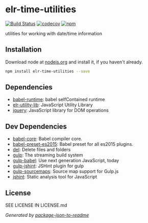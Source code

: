 # elr-time-utilities

[![Build Status](https://travis-ci.org/Beth3346/elr-time-utilities.svg?branch=master)](https://travis-ci.org/Beth3346/elr-time-utilities)
[![codecov](https://codecov.io/gh/Beth3346/elr-time-utilities/branch/master/graph/badge.svg)](https://codecov.io/gh/Beth3346/elr-time-utilities)
[![npm](https://img.shields.io/npm/dm/elr-time-utilities.svg?style=plastic)]()

utilities for working with date/time information

## Installation

Download node at [nodejs.org](http://nodejs.org) and install it, if you haven't already.

```sh
npm install elr-time-utilities --save
```



## Dependencies

- [babel-runtime](https://github.com/babel/babel/tree/master/packages): babel selfContained runtime
- [elr-utility-lib](https://github.com/Beth3346/elr-utility-lib): JavaScript Utility Library
- [jquery](https://github.com/jquery/jquery): JavaScript library for DOM operations

## Dev Dependencies

- [babel-core](https://github.com/babel/babel/tree/master/packages): Babel compiler core.
- [babel-preset-es2015](https://github.com/babel/babel/tree/master/packages): Babel preset for all es2015 plugins.
- [del](https://github.com/sindresorhus/del): Delete files and folders
- [gulp](https://github.com/gulpjs/gulp): The streaming build system
- [gulp-babel](https://github.com/babel/gulp-babel): Use next generation JavaScript, today
- [gulp-jshint](https://github.com/spalger/gulp-jshint): JSHint plugin for gulp
- [gulp-sourcemaps](https://github.com/floridoo/gulp-sourcemaps): Source map support for Gulp.js
- [jshint](https://github.com/jshint/jshint): Static analysis tool for JavaScript


## License

SEE LICENSE IN LICENSE.md

_Generated by [package-json-to-readme](https://github.com/zeke/package-json-to-readme)_
